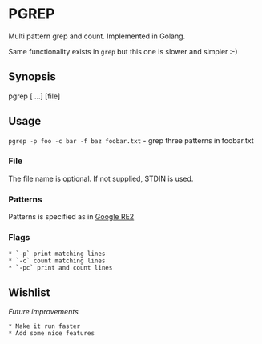 # PGREP

Multi pattern grep and count. Implemented in Golang.

Same functionality exists in `grep` but this one is slower and simpler :-)

## Synopsis

   pgrep <flag> <pattern> [<flag> <pattern> ...] [file]

## Usage

`pgrep -p foo -c bar -f baz foobar.txt` - grep three patterns in foobar.txt

### File

The file name is optional. If not supplied, STDIN is used.

### Patterns

Patterns is specified as in [Google RE2](https://github.com/google/re2/wiki/Syntax)

### Flags
    * `-p` print matching lines
    * `-c` count matching lines
    * `-pc` print and count lines

## Wishlist

_Future improvements_

    * Make it run faster
    * Add some nice features


